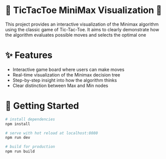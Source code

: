 # 🧠 TicTacToe MiniMax Visualization 🧠
This project provides an interactive visualization of the Minimax algorithm using the classic game of Tic-Tac-Toe. It aims to clearly demonstrate how the algorithm evaluates possible moves and selects the optimal one

# ✨ Features
* Interactive game board where users can make moves
* Real-time visualization of the Minimax decision tree
* Step-by-step insight into how the algorithm thinks
* Clear distinction between Max and Min nodes

# 🚀 Getting Started
``` bash
# install dependencies
npm install

# serve with hot reload at localhost:8080
npm run dev

# build for production
npm run build
```
